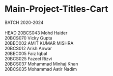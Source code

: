 # Main-Project-Titles-Cart

BATCH 2020-2024
<br/>
<br/>
HEAD 20BCS043 Mohd Haider
<br/>
20BCS070 Vicky Gupta
<br/>
20BEC002 AMIT KUMAR MISHRA 
<br/>
20BCS012 Arish Anwar
<br/>
20BEC005 Faiz Iqbal
<br/>
20BCS025 Fazeel Rizvi
<br/>
20BCS037 Mohammad  Minhaj Khan
<br/>
20BCS035 Mohammad Aatir Nadim
